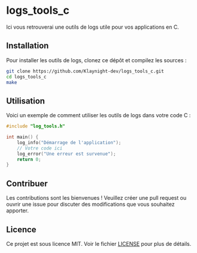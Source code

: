 # logs_tools_c

Ici vous retrouverai une outils de logs utile pour vos applications en C.

## Installation

Pour installer les outils de logs, clonez ce dépôt et compilez les sources :

```sh
git clone https://github.com/Klaynight-dev/logs_tools_c.git
cd logs_tools_c
make
```

## Utilisation

Voici un exemple de comment utiliser les outils de logs dans votre code C :

```c
#include "log_tools.h"

int main() {
    log_info("Démarrage de l'application");
    // Votre code ici
    log_error("Une erreur est survenue");
    return 0;
}
```

## Contribuer

Les contributions sont les bienvenues ! Veuillez créer une pull request ou ouvrir une issue pour discuter des modifications que vous souhaitez apporter.

## Licence

Ce projet est sous licence MIT. Voir le fichier [LICENSE](LICENSE) pour plus de détails.

